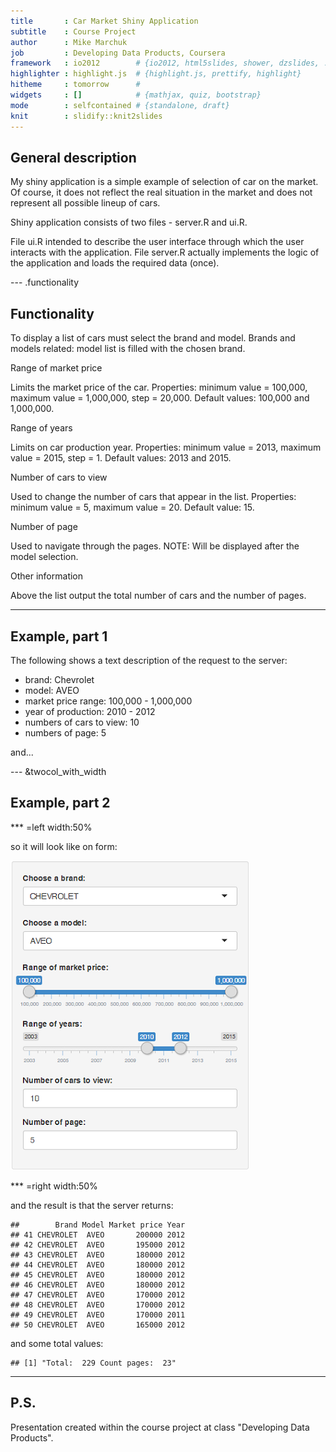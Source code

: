 ```yaml
---
title       : Car Market Shiny Application
subtitle    : Course Project
author      : Mike Marchuk
job         : Developing Data Products, Coursera
framework   : io2012        # {io2012, html5slides, shower, dzslides, ...}
highlighter : highlight.js  # {highlight.js, prettify, highlight}
hitheme     : tomorrow      # 
widgets     : []            # {mathjax, quiz, bootstrap}
mode        : selfcontained # {standalone, draft}
knit        : slidify::knit2slides
---
```


## General description

My shiny application is a simple example of selection of car on the market. Of course, it does not reflect the real situation in the market and does not represent all possible lineup of cars.

Shiny application consists of two files - <span class="bold">server.R</span> and <span class="bold">ui.R</span>. 

File <span class="bold italic">ui.R</span> intended to describe the user interface through which the user interacts with the application.
File <span class="bold italic">server.R</span> actually implements the logic of the application and loads the required data (once).

--- .functionality

## Functionality

To display a list of cars must select the brand and model. Brands and models related: model list is filled with the chosen brand.
<p class="name_elem">Range of market price</p>
Limits the market price of the car. Properties: minimum value = 100,000, maximum value = 1,000,000, step = 20,000. Default values: 100,000 and 1,000,000.
<p class="name_elem">Range of years</p>
Limits on car production year. Properties: minimum value = 2013, maximum value = 2015, step = 1. Default values: 2013 and 2015.
<p class="name_elem">Number of cars to view</p>
Used to change the number of cars that appear in the list. Properties: minimum value = 5, maximum value = 20. Default value: 15.
<p class="name_elem">Number of page</p>
Used to navigate through the pages. NOTE: Will be displayed after the model selection.
<p class="name_elem">Other information</p>
Above the list output the total number of cars and the number of pages.

---

## Example, part 1

The following shows a text description of the request to the server:

- brand: Chevrolet
- model: AVEO
- market price range: 100,000 - 1,000,000
- year of production: 2010 - 2012
- numbers of cars to view: 10
- numbers of page: 5

and...

--- &twocol_with_width

## Example, part 2

*** =left width:50%

so it will look like on form:

![image](assets/img/example.png)

*** =right width:50%

and the result is that the server returns:


```
##        Brand Model Market price Year
## 41 CHEVROLET  AVEO       200000 2012
## 42 CHEVROLET  AVEO       195000 2012
## 43 CHEVROLET  AVEO       180000 2012
## 44 CHEVROLET  AVEO       180000 2012
## 45 CHEVROLET  AVEO       180000 2012
## 46 CHEVROLET  AVEO       180000 2012
## 47 CHEVROLET  AVEO       170000 2012
## 48 CHEVROLET  AVEO       170000 2012
## 49 CHEVROLET  AVEO       170000 2011
## 50 CHEVROLET  AVEO       165000 2012
```

and some total values:


```
## [1] "Total:  229 Count pages:  23"
```

---

## P.S.

Presentation created within the course project at class "Developing Data Products".
